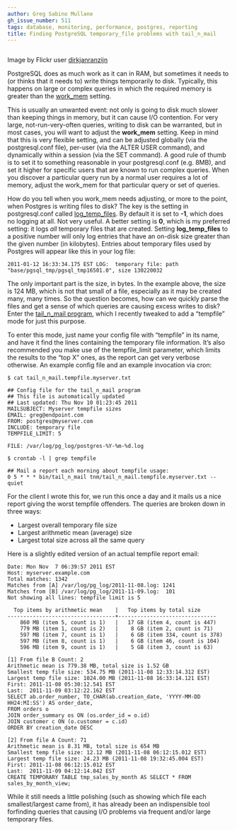 ```yaml
---
author: Greg Sabino Mullane
gh_issue_number: 511
tags: database, monitoring, performance, postgres, reporting
title: Finding PostgreSQL temporary_file problems with tail_n_mail
---
```




<a href="/blog/2011/11/10/postgres-temporary-files-workmem-and/image-0-big.jpeg" onblur="try {parent.deselectBloggerImageGracefully();} catch(e) {}"><img alt="" border="0" id="BLOGGER_PHOTO_ID_5673407150243656402" src="/blog/2011/11/10/postgres-temporary-files-workmem-and/image-0.jpeg"/></a>

Image by Flickr user [dirkjanranzijn](https://www.flickr.com/photos/dirkscircusimages/)

PostgreSQL does as much work as it can in RAM, but sometimes it needs to (or thinks that it needs to) write things temporarily to disk. Typically, this happens on large or complex queries in which the required memory is greater than the [work_mem](https://www.postgresql.org/docs/current/static/runtime-config-resource.html#GUC-WORK-MEM) setting.

This is usually an unwanted event: not only is going to disk much slower than keeping things in memory, but it can cause I/O contention. For very large, not-run-very-often queries, writing to disk can be warranted, but in most cases, you will want to adjust the **work_mem** setting. Keep in mind that this is very flexible setting, and can be adjusted globally (via the postgresql.conf file), per-user (via the ALTER USER command), and dynamically within a session (via the SET command). A good rule of thumb is to set it to something reasonable in your postgresql.conf (e.g. 8MB), and set it higher for specific users that are known to run complex queries. When you discover a particular query run by a normal user requires a lot of memory, adjust the work_mem for that particular query or set of queries.

How do you tell when you work_mem needs adjusting, or more to the point, when Postgres is writing files to disk? The key is the setting in postgresql.conf called [log_temp_files](https://www.postgresql.org/docs/current/static/runtime-config-logging.html#GUC-LOG-TEMP-FILES). By default it is set to **-1**, which does no logging at all. Not very useful. A better setting is **0**, which is my preferred setting: it logs *all* temporary files that are created. Setting **log_temp_files** to a positive number will only log entries that have an on-disk size greater than the given number (in kilobytes). Entries about temporary files used by Postgres will appear like this in your log file:

```nohighlight
2011-01-12 16:33:34.175 EST LOG:  temporary file: path "base/pgsql_tmp/pgsql_tmp16501.0", size 130220032
```

The only important part is the size, in bytes. In the example above, the size is 124 MB, which is not that small of a file, especially as it may be created many, many times. So the question becomes, how can we quickly parse the files and get a sense of which queries are causing excess writes to disk? Enter the [tail_n_mail program](https://bucardo.org/wiki/Tail_n_mail), which I recently tweaked to add a “tempfile” mode for just this purpose.

To enter this mode, just name your config file with “tempfile” in its name, and have it find the lines containing the temporary file information. It’s also recommended you make use of the tempfile_limit parameter, which limits the results to the “top X” ones, as the report can get very verbose otherwise. An example config file and an example invocation via cron:

```nohighlight
$ cat tail_n_mail.tempfile.myserver.txt

## Config file for the tail_n_mail program
## This file is automatically updated
## Last updated: Thu Nov 10 01:23:45 2011
MAILSUBJECT: Myserver tempfile sizes
EMAIL: greg@endpoint.com
FROM: postgres@myserver.com
INCLUDE: temporary file
TEMPFILE_LIMIT: 5

FILE: /var/log/pg_log/postgres-%Y-%m-%d.log

$ crontab -l | grep tempfile

## Mail a report each morning about tempfile usage:
0 5 * * * bin/tail_n_mail tnm/tail_n_mail.tempfile.myserver.txt --quiet
```

For the client I wrote this for, we run this once a day and it mails us a nice report giving the worst tempfile offenders. The queries are broken down in three ways:

- Largest overall temporary file size
- Largest arithmetic mean (average) size
- Largest total size across all the same query

Here is a slightly edited version of an actual tempfile report email:

```nohighlight
Date: Mon Nov  7 06:39:57 2011 EST
Host: myserver.example.com
Total matches: 1342
Matches from [A] /var/log/pg_log/2011-11-08.log: 1241
Matches from [B] /var/log/pg_log/2011-11-09.log:  101
Not showing all lines: tempfile limit is 5

  Top items by arithmetic mean    |   Top items by total size
----------------------------------+-------------------------------
    860 MB (item 5, count is 1)   |   17 GB (item 4, count is 447)
    779 MB (item 1, count is 2)   |    8 GB (item 2, count is 71)
    597 MB (item 7, count is 1)   |    6 GB (item 334, count is 378)
    597 MB (item 8, count is 1)   |    6 GB (item 46, count is 104)
    596 MB (item 9, count is 1)   |    5 GB (item 3, count is 63)

[1] From file B Count: 2
Arithmetic mean is 779.38 MB, total size is 1.52 GB
Smallest temp file size: 534.75 MB (2011-11-08 12:33:14.312 EST)
Largest temp file size: 1024.00 MB (2011-11-08 16:33:14.121 EST)
First: 2011-11-08 05:30:12.541 EST
Last:  2011-11-09 03:12:22.162 EST
SELECT ab.order_number, TO_CHAR(ab.creation_date, 'YYYY-MM-DD HH24:MI:SS') AS order_date,
FROM orders o
JOIN order_summary os ON (os.order_id = o.id)
JOIN customer c ON (o.customer = c.id)
ORDER BY creation_date DESC

[2] From file A Count: 71
Arithmetic mean is 8.31 MB, total size is 654 MB
Smallest temp file size: 12.12 MB (2011-11-08 06:12:15.012 EST)
Largest temp file size: 24.23 MB (2011-11-08 19:32:45.004 EST)
First: 2011-11-08 06:12:15.012 EST
Last:  2011-11-09 04:12:14.042 EST
CREATE TEMPORARY TABLE tmp_sales_by_month AS SELECT * FROM sales_by_month_view;

```

While it still needs a little polishing (such as showing which file each smallest/largest came from), it has already been an indispensible tool forfinding queries that causing I/O problems via frequent and/or large temporary files.


